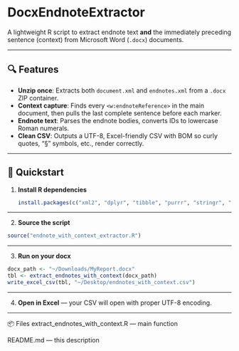 # DocxEndnoteExtractor

A lightweight R script to extract endnote text **and** the immediately preceding sentence (context) from Microsoft Word (`.docx`) documents.

---

## 🔍 Features

- **Unzip once**: Extracts both `document.xml` and `endnotes.xml` from a `.docx` ZIP container.
- **Context capture**: Finds every `<w:endnoteReference>` in the main document, then pulls the last complete sentence before each marker.
- **Endnote text**: Parses the endnote bodies, converts IDs to lowercase Roman numerals.
- **Clean CSV**: Outputs a UTF-8, Excel-friendly CSV with BOM so curly quotes, “§” symbols, etc., render correctly.
  
---

## 🚀 Quickstart

1. **Install R dependencies**  
   ```r
   install.packages(c("xml2", "dplyr", "tibble", "purrr", "stringr", "readr"))
   ```

---

2. **Source the script**
```r
source("endnote_with_context_extractor.R")
```

---

3. **Run on your docx**
```r
docx_path <- "~/Downloads/MyReport.docx"
tbl <- extract_endnotes_with_context(docx_path)
write_excel_csv(tbl, "~/Desktop/endnotes_with_context.csv")
```

---

4. **Open in Excel** — your CSV will open with proper UTF-8 encoding.

---

📦 Files
extract_endnotes_with_context.R — main function

README.md — this description
